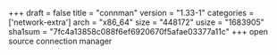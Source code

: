 +++
draft = false
title = "connman"
version = "1.33-1"
categories = ['network-extra']
arch = "x86_64"
size = "448172"
usize = "1683905"
sha1sum = "7fc4a13858c088f6ef6920670f5afae03377a11c"
+++
open source connection manager